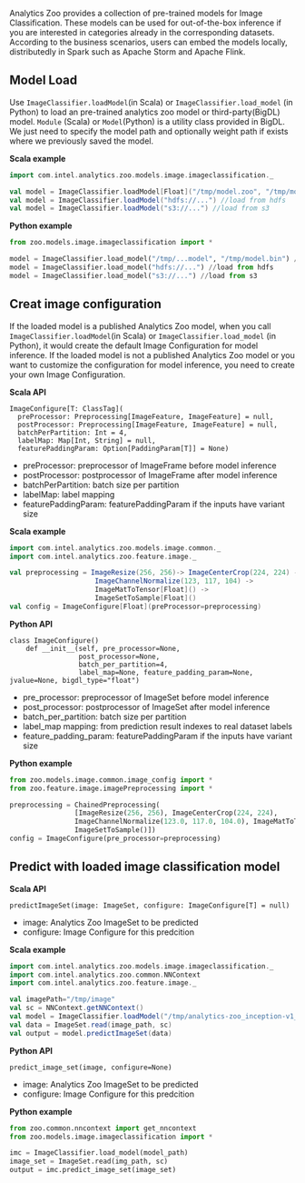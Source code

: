 Analytics Zoo provides a collection of pre-trained models for Image Classification. These models can be used for out-of-the-box inference if you are interested in categories already in the corresponding datasets. According to the business scenarios, users can embed the models locally, distributedly in Spark such as Apache Storm and Apache Flink.

## Model Load

Use `ImageClassifier.loadModel`(in Scala) or `ImageClassifier.load_model` (in Python) to load an pre-trained analytics zoo model or third-party(BigDL) model.  `Module` (Scala) or `Model`(Python) is a utility class provided in BigDL. We just need to specify the model path and optionally weight path if exists where we previously saved the model.

**Scala example**
```scala
import com.intel.analytics.zoo.models.image.imageclassification._

val model = ImageClassifier.loadModel[Float]("/tmp/model.zoo", "/tmp/model.bin") //load from local fs
val model = ImageClassifier.loadModel("hdfs://...") //load from hdfs
val model = ImageClassifier.loadModel("s3://...") //load from s3
```

**Python example**
```python
from zoo.models.image.imageclassification import *

model = ImageClassifier.load_model("/tmp/...model", "/tmp/model.bin") //load from local fs
model = ImageClassifier.load_model("hdfs://...") //load from hdfs
model = ImageClassifier.load_model("s3://...") //load from s3
```

## Creat image configuration
If the loaded model is a published Analytics Zoo model, when you call `ImageClassifier.loadModel`(in Scala) or `ImageClassifier.load_model` (in Python), it would create the default Image Configuration for model inference. If the loaded model is not a published Analytics Zoo model or you want to customize the configuration for model inference, you need to create your own Image Configuration. 

**Scala API**
```
ImageConfigure[T: ClassTag](
  preProcessor: Preprocessing[ImageFeature, ImageFeature] = null,
  postProcessor: Preprocessing[ImageFeature, ImageFeature] = null,
  batchPerPartition: Int = 4,
  labelMap: Map[Int, String] = null,
  featurePaddingParam: Option[PaddingParam[T]] = None)
```
* preProcessor: preprocessor of ImageFrame before model inference
* postProcessor: postprocessor of ImageFrame after model inference
* batchPerPartition: batch size per partition
* labelMap: label mapping
* featurePaddingParam: featurePaddingParam if the inputs have variant size

**Scala example**
```scala
import com.intel.analytics.zoo.models.image.common._
import com.intel.analytics.zoo.feature.image._

val preprocessing = ImageResize(256, 256)-> ImageCenterCrop(224, 224) ->
                     ImageChannelNormalize(123, 117, 104) ->
                     ImageMatToTensor[Float]() ->
                     ImageSetToSample[Float]()
val config = ImageConfigure[Float](preProcessor=preprocessing)
```


**Python API**
```
class ImageConfigure()
    def __init__(self, pre_processor=None,
                 post_processor=None,
                 batch_per_partition=4,
                 label_map=None, feature_padding_param=None, jvalue=None, bigdl_type="float")
```
* pre_processor:  preprocessor of ImageSet before model inference
* post_processor:  postprocessor of ImageSet after model inference
* batch_per_partition:  batch size per partition
* label_map mapping:  from prediction result indexes to real dataset labels
* feature_padding_param:  featurePaddingParam if the inputs have variant size

**Python example**
```python
from zoo.models.image.common.image_config import *
from zoo.feature.image.imagePreprocessing import *

preprocessing = ChainedPreprocessing(
                [ImageResize(256, 256), ImageCenterCrop(224, 224),
                ImageChannelNormalize(123.0, 117.0, 104.0), ImageMatToTensor(),
                ImageSetToSample()])
config = ImageConfigure(pre_processor=preprocessing) 
```

## Predict with loaded image classification model

**Scala API**
```
predictImageSet(image: ImageSet, configure: ImageConfigure[T] = null)
```
* image:  Analytics Zoo ImageSet to be predicted
* configure: Image Configure for this  predcition

**Scala example**
```scala
import com.intel.analytics.zoo.models.image.imageclassification._
import com.intel.analytics.zoo.common.NNContext
import com.intel.analytics.zoo.feature.image._

val imagePath="/tmp/image"
val sc = NNContext.getNNContext()
val model = ImageClassifier.loadModel("/tmp/analytics-zoo_inception-v1_imagenet_0.1.0") 
val data = ImageSet.read(image_path, sc)
val output = model.predictImageSet(data)
```


**Python API**
```
predict_image_set(image, configure=None)
```
* image:  Analytics Zoo ImageSet to be predicted
* configure: Image Configure for this  predcition

**Python example**
```python
from zoo.common.nncontext import get_nncontext
from zoo.models.image.imageclassification import *

imc = ImageClassifier.load_model(model_path)
image_set = ImageSet.read(img_path, sc)
output = imc.predict_image_set(image_set)
``` 